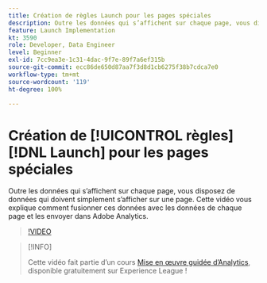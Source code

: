 ```yaml
---
title: Création de règles Launch pour les pages spéciales
description: Outre les données qui s’affichent sur chaque page, vous disposez de données qui doivent simplement s’afficher sur une page. Cette vidéo vous explique comment fusionner ces données avec les données de chaque page et les envoyer dans Adobe Analytics.
feature: Launch Implementation
kt: 3590
role: Developer, Data Engineer
level: Beginner
exl-id: 7cc9ea3e-1c31-4dac-9f7e-89f7a6ef315b
source-git-commit: ecc86de650d87aa7f3d8d1cb6275f38b7cdca7e0
workflow-type: tm+mt
source-wordcount: '119'
ht-degree: 100%

---
```


# Création de [!UICONTROL règles] [!DNL Launch] pour les pages spéciales

Outre les données qui s’affichent sur chaque page, vous disposez de données qui doivent simplement s’afficher sur une page. Cette vidéo vous explique comment fusionner ces données avec les données de chaque page et les envoyer dans Adobe Analytics.

>[!VIDEO](https://video.tv.adobe.com/v/28770/?quality=12&learn=on)

>[!INFO]
>
> Cette vidéo fait partie d’un cours [Mise en œuvre guidée d’Analytics](https://experienceleague.adobe.com/?recommended=Analytics-D-1-2019.1), disponible gratuitement sur Experience League !